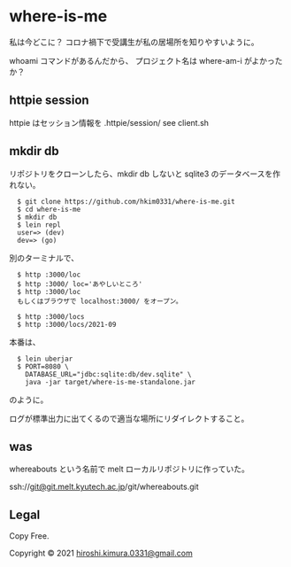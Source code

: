 # where-is-me

私は今どこに？
コロナ禍下で受講生が私の居場所を知りやすいように。

whoami コマンドがあるんだから、
プロジェクト名は where-am-i がよかったか？

## httpie session

httpie はセッション情報を .httpie/session/
see client.sh

## mkdir db

リポジトリをクローンしたら、mkdir db しないと sqlite3 のデータベースを作れない。

```shell
  $ git clone https://github.com/hkim0331/where-is-me.git
  $ cd where-is-me
  $ mkdir db
  $ lein repl
  user=> (dev)
  dev=> (go)
```

別のターミナルで、

```shell
  $ http :3000/loc
  $ http :3000/ loc='あやしいところ'
  $ http :3000/loc
  もしくはブラウザで localhost:3000/ をオープン。

  $ http :3000/locs
  $ http :3000/locs/2021-09
```
本番は、

```shell
  $ lein uberjar
  $ PORT=8080 \
    DATABASE_URL="jdbc:sqlite:db/dev.sqlite" \
    java -jar target/where-is-me-standalone.jar
```
のように。

ログが標準出力に出てくるので適当な場所にリダイレクトすること。

## was

whereabouts という名前で melt ローカルリポジトリに作っていた。

ssh://git@git.melt.kyutech.ac.jp/git/whereabouts.git

## Legal

Copy Free.

Copyright © 2021 hiroshi.kimura.0331@gmail.com


